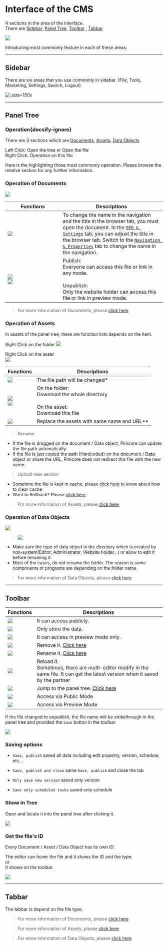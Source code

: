 # Interface of the CMS 

4 sections in the area of the interface.  
There are [Sidebar](#sidebar), [Panel Tree](#panel-tree), [Toolbar](#toolbar) , [Tabbar](#tabbar).

![](images/b01-1.png)  

Introducing most commonly feature in each of these areas.

---
## Sidebar

There are six areas that you use commonly in sidebar.
(File, Tools, Marketing, Settings, Search, Logout)


![](images/b02.png ':size=150x')


---
## Panel Tree

### Operation{docsify-ignore}
There are 3 sections which are [Documents](#operation-of-documents), [Assets](#operation-of-assets), [Data Objects](#operation-of-data-objects)

Left Click: Open the tree or Open the file  
Right Click: Operation on this file

Here is the highlighting those most commonly operation. Please browse the relative section for any further information.

### Operation of Documents

![](images/b101.png)


| <div style="width:160px">Functions</div>                                         	| Descriptions                                                                                                                                                                                                                                	|
|---------------------------------------------------	|---------------------------------------------------------------------------------------------------------------------------------------------------------------------------------------------------------------------------------------------	|
| ![](images/b101.1.png)                            	| To change the name in the navigation and the title in the browser tab, you must open the document. In the [`SEO & Settings`](documents/settings) tab, you can adjust the title in the browser tab. Switch to the [`Navigation & Properties`](documents/properties) tab to change the name in the navigation. 	|
| ![](images/b101.3.png)<br> ![](images/b101.2.png) 	| Publish: <br>Everyone can access this file or link in any mode.<br><br>Unpublish: <br>Only the website holder can access this file or link in preview mode.                                                                                 	|

> For more information of Documents, please [click here](documents/)  

### Operation of Assets

In assets of the panel tree, there are function lists depends on the item.

Right Click on the folder
![](images/b102.png)

Right Click on the asset  
![](images/b102.2.png)

| Functions                                         	| Descriptions                                                                               	|
|---------------------------------------------------	|--------------------------------------------------------------------------------------------	|
| ![](images/b101.1.png)                            	| The file path will be changed*                                                              	|
| ![](images/b102.1.png)<br> ![](images/b102.4.png) 	| On the folder: <br>Download the whole directory<br><br>On the asset:<br>Download this file 	|
| ![](images/b102.3.png)                            	| Replace the assets with same name and URL**                                                   	|

> Rename  
* If the file is dragged on the document / Data object, Pimcore can update the file path automatically.  
* If the file is just copied the path (Hardcoded) on the document / Data object or share the URL, Pimcore does not redirect this file with the new name.

> Upload new version  
* Sometime the file is kept in cache, please [click here](basic/cache) to know about how to clear cache
* Want to Rollback? Please [click here](basic/versioning)

> For more information of Assets, please [click here](assets/)  

### Operation of Data Objects

![](images/b103.png)


> ![](images/b101.1.png) <br>
* Make sure the type of data object in the directory which is created by non-system(Editor, Administrator, Website holder...) or allow to edit it before renaming it.  
* Most of the cases, do not rename the folder. The reason is some components or programs are depending on the folder name.


> For more information of Data Objects, please [click here](data-objects/)  

---
## Toolbar
| Functions              	| Descriptions                                                                                                                        	|
|------------------------	|-------------------------------------------------------------------------------------------------------------------------------------	|
| ![](images/b201.png)   	| It can access publicly.                                                                                                             	|
| ![](images/b201.1.png) 	| Only store the data.                                                                                                                	|
| ![](images/b202.png)   	| It can access in preview mode only.                                                                                                 	|
| ![](images/b203.png)   	| Remove it. [Click here](basic/recycle-bin)                                                                                               	|
| ![](images/b204.png)   	| Rename it. [Click here](#operation)                                                                                                 	|
| ![](images/b205.png)   	| Reload it.<br>Sometimes, there are multi-editor modify in the same file. It can get the latest version when it saved by the partner 	|
| ![](images/b206.png)   	| Jump to the panel tree. [Click here](#show-in-tree)                                                                                 	|
| ![](images/b207.png)   	| Access via Public Mode                                                                                                              	|
| ![](images/b208.png)   	| Access via Preview Mode                                                                                                             	|

If the file changed to unpublish, 
the file name will be strikethrough in the panel tree and provided the `Save` button in the toolbar.

![](images/b201.2.png)

### Saving options
* `Save, publish` saved all data including edit property, version, schedule, etc... 

* `Save, publish and close` same `Save, publish` and close the tab

* `Only save new version` saved only version

* `Save only scheduled tasks` saved only schedule


### Show in Tree

Open and locate it into the panel tree after clicking it.

![](images/b209.png)

### Get the file's ID

Every Document / Asset / Data Object has its own ID.

The editor can hover the file and it shows the ID and the type.  
or  
It shows on the toolbar.

![](images/b210.png)


---
## Tabbar

The tabbar is depend on the file type.

> For more information of Documents, please [click here](documents/)  

> For more information of Assets, please [click here](assets/)  

> For more information of Data Objects, please [click here](data-objects/)  